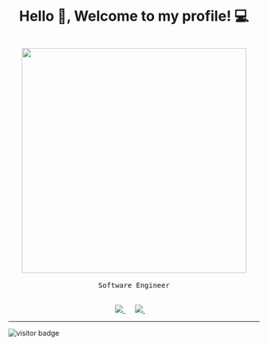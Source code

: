 <h1 align='center'> Hello 👋, Welcome to my profile! 💻 </h1>

<p align="center">
  <br><img src="https://github.com/fahmidtasin/fahmidtasin/blob/master/developer.gif" width="450px"><br><br>
  <samp>Software Engineer</samp><br>
  <br>
</p>

<p align='center'>
 <a href="https://www.linkedin.com/in/fahmid-shafath-tasin-27391619a/"><img src="https://img.shields.io/badge/linkedin-%230077B5.svg?&style=for-the-badge&logo=linkedin&logoColor=white" />  </a>&nbsp;&nbsp;&nbsp;&nbsp;
 <a href="mailto:ftasin141037@bscse.uiu.ac.bd?subject=Hello%20Fahmid"><img src="https://img.shields.io/badge/gmail-%23D14836.svg?&style=for-the-badge&logo=gmail&logoColor=white" />      </a>&nbsp;&nbsp;&nbsp;&nbsp;
</p>
<hr>
<p>
   <!--<img src="https://visitor-badge.laobi.icu/badge?page_id=ssabit" alt="visitor badge"/>-->
   <img src="http://estruyf-github.azurewebsites.net/api/VisitorHit?user=ssabit&repo=github-visitors-badge&countColorcountColor&countColor=%231572B6" alt="visitor badge"/>
</p>



 
